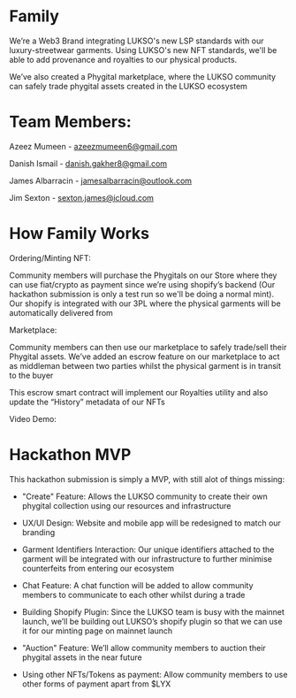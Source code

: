 # Family
We’re a Web3 Brand integrating LUKSO's new LSP standards with our luxury-streetwear garments. Using LUKSO's new NFT standards, we'll be able to add provenance and royalties to our physical products.

We’ve also created a Phygital marketplace, where the LUKSO community can safely trade phygital assets created in the LUKSO ecosystem

# Team Members:

Azeez Mumeen - azeezmumeen6@gmail.com

Danish Ismail - danish.gakher8@gmail.com

James Albarracin - jamesalbarracin@outlook.com

Jim Sexton - sexton.james@icloud.com


# How Family Works

Ordering/Minting NFT:

Community members will purchase the Phygitals on our Store where they can use fiat/crypto as payment since we’re using shopify’s backend (Our hackathon submission is only a test run so we'll be doing a normal mint). Our shopify is integrated with our 3PL where the physical garments will be automatically delivered from

Marketplace: 

Community members can then use our marketplace to safely trade/sell their Phygital assets. We’ve added an escrow feature on our marketplace to act as middleman between two parties whilst the physical garment is in transit to the buyer

This escrow smart contract will implement our Royalties utility and also update the “History” metadata of our NFTs

Video Demo:

# Hackathon MVP
This hackathon submission is simply a MVP, with still alot of things missing:
- "Create" Feature: Allows the LUKSO community to create their own phygital collection using our resources and infrastructure

- UX/UI Design: Website and mobile app will be redesigned to match our branding

- Garment Identifiers Interaction: Our unique identifiers attached to the garment will be integrated with our infrastructure to further minimise counterfeits from entering our ecosystem

- Chat Feature: A chat function will be added to allow community members to communicate to each other whilst during a trade

- Building Shopify Plugin: Since the LUKSO team is busy with the mainnet launch, we’ll be building out LUKSO’s shopify plugin so that we can use it for our minting page on mainnet launch

- "Auction" Feature: We’ll allow community members to auction their phygital assets in the near future

- Using other NFTs/Tokens as payment: Allow community members to use other forms of payment apart from $LYX
